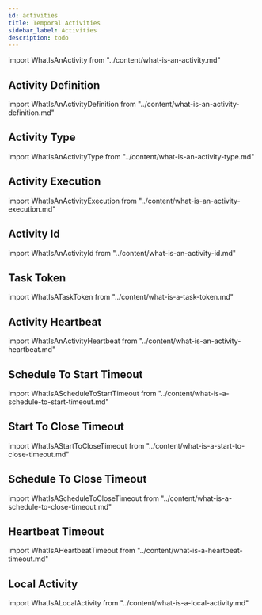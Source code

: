 ```yaml
---
id: activities
title: Temporal Activities
sidebar_label: Activities
description: todo
---
```


import WhatIsAnActivity from "../content/what-is-an-activity.md"

<WhatIsAnActivity/>

## Activity Definition

import WhatIsAnActivityDefinition from "../content/what-is-an-activity-definition.md"

<WhatIsAnActivityDefinition/>

## Activity Type

import WhatIsAnActivityType from "../content/what-is-an-activity-type.md"

<WhatIsAnActivityType/>

## Activity Execution

import WhatIsAnActivityExecution from "../content/what-is-an-activity-execution.md"

<WhatIsAnActivityExecution/>

## Activity Id

import WhatIsAnActivityId from "../content/what-is-an-activity-id.md"

<WhatIsAnActivityId/>

## Task Token

import WhatIsATaskToken from "../content/what-is-a-task-token.md"

<WhatIsATaskToken/>

## Activity Heartbeat

import WhatIsAnActivityHeartbeat from "../content/what-is-an-activity-heartbeat.md"

<WhatIsAnActivityHeartbeat/>

## Schedule To Start Timeout

import WhatIsAScheduleToStartTimeout from "../content/what-is-a-schedule-to-start-timeout.md"

<WhatIsAScheduleToStartTimeout/>

## Start To Close Timeout

import WhatIsAStartToCloseTimeout from "../content/what-is-a-start-to-close-timeout.md"

<WhatIsAStartToCloseTimeout/>

## Schedule To Close Timeout

import WhatIsAScheduleToCloseTimeout from "../content/what-is-a-schedule-to-close-timeout.md"

<WhatIsAScheduleToCloseTimeout/>

## Heartbeat Timeout

import WhatIsAHeartbeatTimeout from "../content/what-is-a-heartbeat-timeout.md"

<WhatIsAHeartbeatTimeout/>

## Local Activity

import WhatIsALocalActivity from "../content/what-is-a-local-activity.md"

<WhatIsALocalActivity/>
